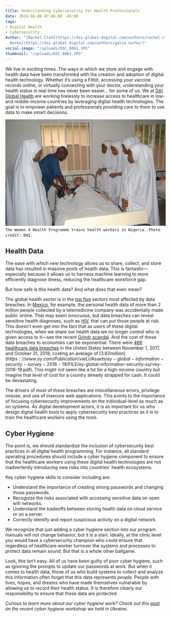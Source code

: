 ```yaml
---
title: Understanding Cybersecurity for Health Professionals
date: 2019-08-08 07:00:00 -04:00
tags:
- Digital Health
- Cybersecurity
Author: "[Rachel Clad](https://dai-global-digital.com/authors/rachel-clad/) and [Galia
  Nurko](https://dai-global-digital.com/authors/galia-nurko/)"
social-image: "/uploads/DSC_0061.JPG"
thumbnail: "/uploads/DSC_0061.JPG"
---
```


We live in exciting times. The ways in which we store and engage with health data have been transformed with the creation and adoption of digital health technology. Whether it’s using a Fitbit, accessing your vaccine records online, or virtually connecting with your doctor, understanding your health status in real time has never been easier… for some of us. We at [DAI Global Health](https://www.dai.com/our-work/solutions/global-health) are working tirelessly to increase access to healthcare in low- and middle-income countries by leveraging digital health technologies. The goal is to empower patients and professionals providing care to them to use data to make smart decisions.

<!--more-->

![DSC_0061.JPG](/uploads/DSC_0061.JPG)
`The Women 4 Health Programme trains health workers in Nigeria. Photo credit: DAI.`

## Health Data

The ease with which new technology allows us to share, collect, and store data has resulted in massive pools of health data. This is fantastic—especially because it allows us to harness machine learning to more efficiently diagnose illness, reducing the healthcare workforce gap.

But how safe is this health data? And what does that even mean?

The global health sector is in the [top five](https://enterprise.verizon.com/resources/reports/2019-data-breach-investigations-report.pdf) sectors most affected by data breaches. In [Mexico](https://www.bleepingcomputer.com/news/security/health-care-data-of-2-million-people-in-mexico-exposed-online), for example, the personal health data of more than 2 million people collected by a telemedicine company was accidentally made public online. That may seem innocuous, but data breaches can reveal sensitive health diagnoses, such as [HIV](https://www.nytimes.com/2019/01/28/world/asia/singapore-hiv-records.html), that can put those people at risk. This doesn’t even get into the fact that as users of these digital technologies, when we share our health data we no longer control who is given access to it—see the recent [Grindr scandal](https://www.buzzfeednews.com/article/azeenghorayshi/grindr-hiv-status-privacy#.rePVAd4x). And the cost of these data breaches to economies can be exponential: There were [466 healthcare data breaches](https://enterprise.verizon.com/resources/reports/2019-data-breach-investigations-report.pdf) in the United States between November 1, 2017, and October 31, 2018, costing an average of [$3.62 million](https://www.ey.com/Publication/vwLUAssets/ey-global-information-security-survey-2018-19/$FILE/ey-global-information-security-survey-2018-19.pdf). This might not seem like a lot for a high-income country but imagine that level of cost for a country already strapped for cash. It could be devastating.

The drivers of most of these breaches are miscellaneous errors, privilege misuse, and use of insecure web applications. This points to the importance of focusing cybersecurity improvements on the individual-level as much as on systems. As digital development actors, it is as important for us who design digital health tools to apply cybersecurity best practices as it is to train the healthcare workers using the tools.

## Cyber Hygiene

The point is, we should standardize the inclusion of cybersecurity best practices in all digital health programming. For instance, all standard operating procedures should include a cyber hygiene component to ensure that the healthcare workers using these digital health technologies are not inadvertently introducing new risks into countries' health ecosystems. 

Key cyber hygiene skills to consider including are:

* Understand the importance of creating strong passwords and changing those passwords.
* Recognize the risks associated with accessing sensitive data on open wifi networks.
* Understand the tradeoffs between storing health data on cloud service or on a server.
* Correctly identify and report suspicious activity on a digital network.

We recognize that just adding a cyber hygiene section into our program manuals will not change behavior, but it is a start. Ideally, at the clinic level you would have a cybersecurity champion who could ensure that regardless of healthcare worker turnover the systems and processes to protect data remain sound. But that is a whole other ballgame.

Look, this isn’t easy. All of us have been guilty of poor cyber hygiene, such as ignoring the prompts to update our passwords at work. But when it comes to health data, those of us who build systems to collect and analyze this information often forget that this data represents *people*. People with lives, hopes, and dreams who have made themselves vulnerable by allowing us to record their health status. It is therefore clearly our responsibility to ensure that these data are protected.

*Curious to learn more about our cyber hygiene work? Check out this [post](https://dai-global-digital.com/cybersecurity-lessons-from-ukraine.html) on the recent cyber hygiene workshop we held in Ukraine.*